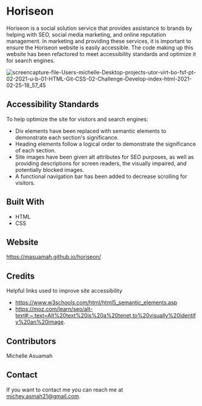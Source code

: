 # Horiseon
Horiseon is a social solution service that provides assistance to brands by helping with SEO, social media marketing, and online reputation management. In marketing
and providing these services, it is important to ensure the Horiseon website is easily accessible. The code making up this website has been refactored to meet accessibility 
standards and optimize it for search engines.

![screencapture-file-Users-michelle-Desktop-projects-utor-virt-bo-fsf-pt-02-2021-u-b-01-HTML-Git-CSS-02-Challenge-Develop-index-html-2021-02-25-18_57_45](https://user-images.githubusercontent.com/77217156/109398786-e7c5cb00-790c-11eb-8984-4c5afe4befaa.png)


## Accessibility Standards

To help optimize the site for visitors and search engines:
* Div elements have been replaced with semantic elements to demonstrate each section's significance.
* Heading elements follow a logical order to demonstrate the significance of each section.
* Site images have been given alt attributes for SEO purposes, as well as providing descriptions for screen readers, 
the visually impaired, and potentially blocked images.
* A functional navigation bar has been added to decrease scrolling for visitors. 
 
## Built With
* HTML
* CSS

## Website
https://masuamah.github.io/horiseon/

## Credits
Helpful links used to improve site accessibility
* https://www.w3schools.com/html/html5_semantic_elements.asp
* https://moz.com/learn/seo/alt-text#:~:text=Alt%20text%20is%20a%20tenet,to%20visually%20identify%20an%20image.

## Contributors
Michelle Asuamah

## Contact
If you want to contact me you can reach me at michey.asmah21@gmail.com.

